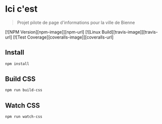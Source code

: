 # Ici c'est

> Projet pilote de page d'informations pour la ville de Bienne

[![NPM Version][npm-image]][npm-url]
[![Linux Build][travis-image]][travis-url]
[![Test Coverage][coveralls-image]][coveralls-url]

## Install

```bash
npm install
```

## Build CSS

```bash
npm run build-css
```

## Watch CSS

```bash
npm run watch-css
```
